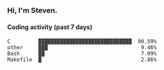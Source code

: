### Hi, I'm Steven.

#### Coding activity (past 7 days)
```
C         ▓▓▓▓▓▓▓▓▓▓▓▓▓▓▓▓▓▓▓▓▓▓▓▓▓▓▓▓▓▓  80.59%
other     ▓▓▓                              9.46%
Bash      ▓▓                               7.09%
Makefile  ▓                                2.86%
```
